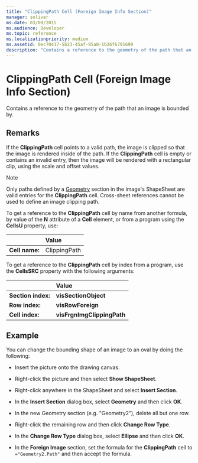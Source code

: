 ```yaml
---
title: "ClippingPath Cell (Foreign Image Info Section)" 
manager: soliver
ms.date: 03/09/2015
ms.audience: Developer
ms.topic: reference 
ms.localizationpriority: medium
ms.assetid: 0ec70417-5b23-45af-95a0-1b26f6791699
description: "Contains a reference to the geometry of the path that an image is bounded by."
---
```


# ClippingPath Cell (Foreign Image Info Section)

Contains a reference to the geometry of the path that an image is bounded by.
  
## Remarks

If the **ClippingPath** cell points to a valid path, the image is clipped so that the image is rendered inside of the path. If the **ClippingPath** cell is empty or contains an invalid entry, then the image will be rendered with a rectangular clip, using the scale and offset values.
  
> [!NOTE]
> Only paths defined by a [Geometry](geometry-section.md) section in the image's ShapeSheet are valid entries for the **ClippingPath** cell. Cross-sheet references cannot be used to define an image clipping path.
  
To get a reference to the **ClippingPath** cell by name from another formula, by value of the **N** attribute of a **Cell** element, or from a program using the **CellsU** property, use:
  
||Value |
|:-----|:-----|
| **Cell name:**  <br/> | ClippingPath  <br/> |

To get a reference to the **ClippingPath** cell by index from a program, use the **CellsSRC** property with the following arguments:
  
||Value |
|:-----|:-----|
| **Section index:**  <br/> |**visSectionObject** <br/> |
| **Row index:**  <br/> |**visRowForeign** <br/> |
| **Cell index:**  <br/> |**visFrgnImgClippingPath** <br/> |

## Example

You can change the bounding shape of an image to an oval by doing the following:
  
- Insert the picture onto the drawing canvas.

- Right-click the picture and then select **Show ShapeSheet**.

- Right-click anywhere in the ShapeSheet and select **Insert Section**.

- In the **Insert Section** dialog box, select **Geometry** and then click **OK**.

- In the new Geometry section (e.g. "Geometry2"), delete all but one row.

- Right-click the remaining row and then click **Change Row Type**.

- In the **Change Row Type** dialog box, select **Ellipse** and then click **OK**.

- In the **Foreign Image** section, set the formula for the **ClippingPath** cell to `="Geometry2.Path"` and then accept the formula.
